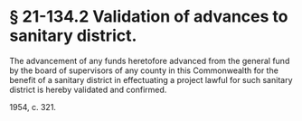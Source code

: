 # § 21-134.2 Validation of advances to sanitary district.

<p>The advancement of any funds heretofore advanced from the general fund by the board of supervisors of any county in this Commonwealth for the benefit of a sanitary district in effectuating a project lawful for such sanitary district is hereby validated and confirmed.</p><p>1954, c. 321.</p>